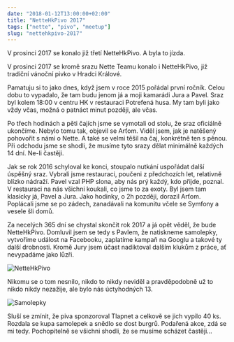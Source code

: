 ```yaml
---
date: "2018-01-12T13:00:00+02:00"
title: "NetteHkPivo 2017"
tags: ["nette", "pivo", "meetup"]
slug: "nettehkpivo-2017"
---
```


V prosinci 2017 se konalo již třetí NetteHkPivo. A byla to jízda.

<!--more-->

V prosinci 2017 se kromě srazu Nette Teamu konalo i NetteHkPivo, již tradiční vánoční pivko v Hradci Králové.

Pamatuju si to jako dnes, když jsem v roce 2015 pořádal první ročník. Celou dobu to vypadalo, že
tam budu jenom já a moji kamarádi Jura a Pavel. Sraz byl kolem 18:00 v centru HK v restauraci Potrefená husa.
My tam byli jako vždy včas, možná o patnáct minut později, ale včas.

Po třech hodinách a pěti čajích jsme se vymotali od stolu, že sraz oficiálně ukončíme. Nebylo tomu tak, objevil se Arťom.
Viděl jsem, jak je natěšený pohovořit s námi o Nette. A také se velmi těšil na čaj, konkrétně ten s pěnou. Při odchodu jsme se shodli, že musíme tyto srazy dělat minimálně každých 14 dní. Ne-li častěji.

Jak se rok 2016 schyloval ke konci, stoupalo nutkání uspořádat další úspěšný sraz. Vybrali jsme restauraci, poučeni z předchozích let, relativně blízko nádraží. Pavel vzal PHP slona, aby nás prý každý, kdo přijde, poznal. V restauraci na nás všichni koukali, co jsme to za exoty. Byl jsem tam klasicky já, Pavel a Jura. Jako hodinky, o 2h později, dorazil Arťom. Poplácali jsme se po zádech, zanadávali na komunitu včele se Symfony a vesele šli domů.

Za necelých 365 dní se chystal skončit rok 2017 a já opět věděl, že bude NetteHkPivo. Domluvil jsem se tedy s Pavlem, že natiskneme samolepky, vytvoříme událost na Facebooku, zaplatíme kampaň na Googlu a takové ty další drobnosti.
Kromě Jury jsem účast nadiktoval dalším klukům z práce, ať nevypadáme jako lůzři.

![][2]

Nikomu se o tom nesnilo, nikdo to nikdy neviděl a pravděpodobně už to nikdo nikdy nezažije, ale bylo nás úctyhodných 13.

![][1]

Sluší se zmínit, že piva sponzoroval Tlapnet a celkově se jich vypilo 40 ks. Rozdala se kupa samolepek a snědlo se dost burgrů. Podařená akce, zdá se mi tedy. Pochopitelně se všichni shodli, že se musíme scházet častěji...

[1]: /misc/blog/2018/01/12/labels.jpg (Samolepky)
[2]: /misc/blog/2018/01/12/meetup.jpg (NetteHkPivo)
